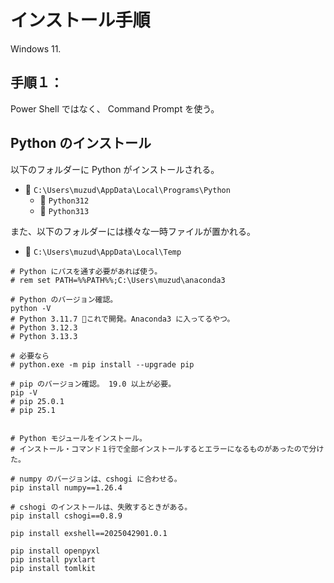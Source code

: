 # インストール手順

Windows 11.  

## 手順１：

Power Shell ではなく、 Command Prompt を使う。  


## Python のインストール

以下のフォルダーに Python がインストールされる。  

* 📁 `C:\Users\muzud\AppData\Local\Programs\Python`
    * 📁 `Python312`
    * 📁 `Python313`

また、以下のフォルダーには様々な一時ファイルが置かれる。  

* 📁 `C:\Users\muzud\AppData\Local\Temp`


```shell
# Python にパスを通す必要があれば使う。
# rem set PATH=%%PATH%%;C:\Users\muzud\anaconda3

# Python のバージョン確認。
python -V
# Python 3.11.7 🌟これで開発。Anaconda3 に入ってるやつ。
# Python 3.12.3
# Python 3.13.3

# 必要なら
# python.exe -m pip install --upgrade pip

# pip のバージョン確認。 19.0 以上が必要。
pip -V
# pip 25.0.1
# pip 25.1


# Python モジュールをインストール。
# インストール・コマンド１行で全部インストールするとエラーになるものがあったので分けた。

# numpy のバージョンは、cshogi に合わせる。
pip install numpy==1.26.4

# cshogi のインストールは、失敗するときがある。
pip install cshogi==0.8.9

pip install exshell==2025042901.0.1

pip install openpyxl
pip install pyxlart
pip install tomlkit
```
